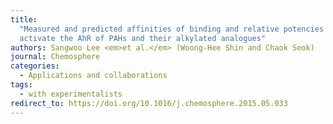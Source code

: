 ```yaml
---
title:
  "Measured and predicted affinities of binding and relative potencies to
  activate the AhR of PAHs and their alkylated analogues"
authors: Sangwoo Lee <em>et al.</em> (Woong-Hee Shin and Chaok Seok)
journal: Chemosphere
categories:
  - Applications and collaborations
tags:
  - with experimentalists
redirect_to: https://doi.org/10.1016/j.chemosphere.2015.05.033
---
```


